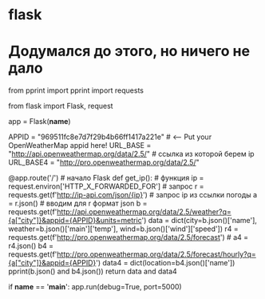 # flask
# Додумался до этого, но ничего не дало
from pprint import pprint
import requests

from flask import Flask, request

app = Flask(__name__)

APPID = "969511fc8e7d7f29b4b66ff1417a221e"  # <-- Put your OpenWeatherMap appid here!
URL_BASE = "http://api.openweathermap.org/data/2.5/"  # ссылка из которой берем ip
URL_BASE4 = "http://pro.openweathermap.org/data/2.5/"

@app.route('/')  # начало Flask
def get_ip():  # функция
    ip = request.environ['HTTP_X_FORWARDED_FOR']   # запрос
    r = requests.get(f'http://ip-api.com/json/{ip}')  # запрос ip из ссылки погоды
    a = r.json()  # вводим для r формат json
    b = requests.get(f'http://api.openweathermap.org/data/2.5/weather?q={a["city"]}&appid={APPID}&units=metric')
    data = dict(city=b.json()['name'], weather=b.json()['main']['temp'], wind=b.json()['wind']['speed'])
    r4 = requests.get(f'http://pro.openweathermap.org/data/2.5/forecast')
    # a4 = r4.json()
    b4 = requests.get(f'http://pro.openweathermap.org/data/2.5/forecast/hourly?q={a["city"]}&appid={APPID}')
    data4 = dict(location=b4.json()['name'])
    pprint(b.json() and b4.json())
    return data and data4

if __name__ == '__main__':
    app.run(debug=True, port=5000)
